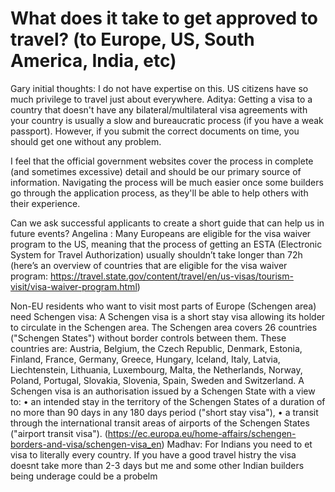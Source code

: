 # What does it take to get approved to travel? (to Europe, US, South America, India, etc)

Gary initial thoughts: I do not have expertise on this. US citizens have so much privilege to travel just about everywhere.
Aditya: Getting a visa to a country that doesn't have any bilateral/multilateral visa agreements with your country is usually a slow and bureaucratic process (if you have a weak passport). However, if you submit the correct documents on time, you should get one without any problem.

I feel that the official government websites cover the process in complete (and sometimes excessive) detail and should be our primary source of information. Navigating the process will be much easier once some builders go through the application process, as they'll be able to help others with their experience.

Can we ask successful applicants to create a short guide that can help us in future events?
Angelina : Many Europeans are eligible for the visa waiver program to the US, meaning that the process of getting an ESTA (Electronic System for Travel Authorization) usually shouldn’t take longer than 72h
(here’s an overview of countries that are eligible for the visa waiver program: https://travel.state.gov/content/travel/en/us-visas/tourism-visit/visa-waiver-program.html)

Non-EU residents who want to visit most parts of Europe (Schengen area) need Schengen visa: A Schengen visa is a short stay visa allowing its holder to circulate in the Schengen area. The Schengen area covers 26 countries ("Schengen States") without border controls between them. These countries are: 
Austria, Belgium, the Czech Republic, Denmark, Estonia, Finland, France, Germany, Greece, Hungary, Iceland, Italy, Latvia, Liechtenstein, 
Lithuania, Luxembourg, Malta, the Netherlands, Norway, Poland, Portugal, Slovakia, Slovenia, Spain, Sweden and Switzerland.
A Schengen visa is an authorisation issued by a Schengen State with a view to:
• an intended stay in the territory of the Schengen States of a duration of no more than 90 days in any 180 days period ("short stay visa"),
• a transit through the international transit areas of airports of the Schengen States ("airport transit visa"). (https://ec.europa.eu/home-affairs/schengen-borders-and-visa/schengen-visa_en) 
Madhav: For Indians you need to et visa to literally every country. If you have a good travel histry the visa doesnt take more than 2-3 days but me and some other Indian builders being underage could be a probelm